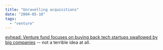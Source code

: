 ```yaml
---
title: "Unravelling acquisitions"
date: "2004-05-18"
tags: 
  - "venture"
---
```


[evhead: Venture fund focuses on buying back tech startups swallowed by big companies](http://www.evhead.com/2004/05/venture-fund-focuses-on-buying-back.asp "evhead: Venture fund focuses on buying back tech startups swallowed by big companies") -- not a terrible idea at all.
